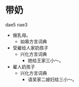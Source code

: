 



# 带奶
dae5 nae3
+ 做乳母。
  * 如皋方言词典
+ 受雇给人家奶孩子
  * 兴化方言词典
    - 她给王家三小～。
+ 雇人奶孩子
  * 兴化方言词典
    - 请吴家二媳妇给三小～。
